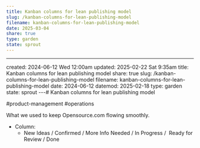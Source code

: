 ```yaml
---
title: Kanban columns for lean publishing model
slug: /kanban-columns-for-lean-publishing-model
filename: kanban-columns-for-lean-publishing-model
date: 2025-03-04
share: true
type: garden
state: sprout
---
```

---
created: 2024-06-12 Wed 12:00am
updated: 2025-02-22 Sat 9:35am
title: Kanban columns for lean publishing model
share: true
slug: /kanban-columns-for-lean-publishing-model
filename: kanban-columns-for-lean-publishing-model
date: 2024-06-12
datemod: 2025-02-18
type: garden
state: sprout
---# Kanban columns for lean publishing model

#product-management #operations

What we used to keep Opensource.com flowing smoothly.

- Column:
	- New Ideas / Confirmed / More Info Needed / In Progress /  Ready for Review / Done
